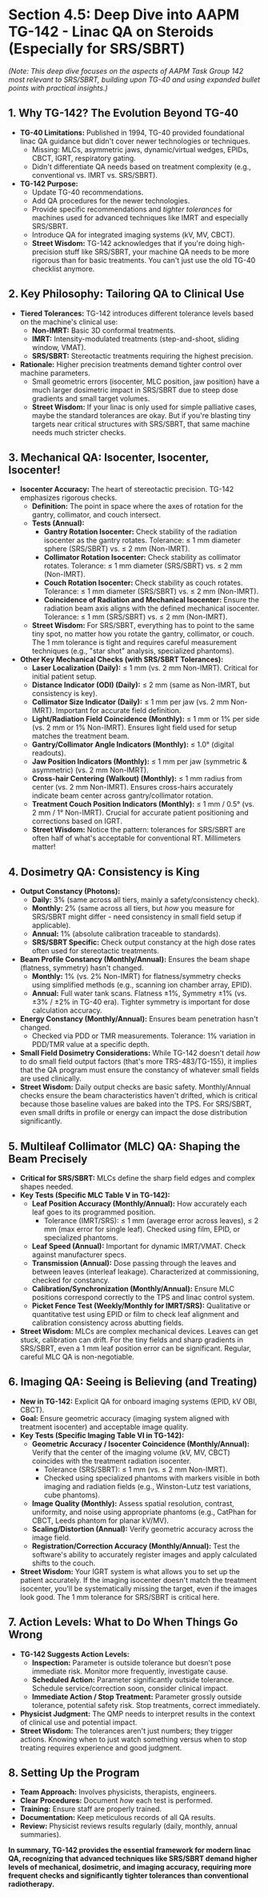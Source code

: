 # Section 4.5: Deep Dive into AAPM TG-142 - Linac QA on Steroids (Especially for SRS/SBRT)

*(Note: This deep dive focuses on the aspects of AAPM Task Group 142 most relevant to SRS/SBRT, building upon TG-40 and using expanded bullet points with practical insights.)*

## 1. Why TG-142? The Evolution Beyond TG-40

*   **TG-40 Limitations:** Published in 1994, TG-40 provided foundational linac QA guidance but didn't cover newer technologies or techniques.
    *   Missing: MLCs, asymmetric jaws, dynamic/virtual wedges, EPIDs, CBCT, IGRT, respiratory gating.
    *   Didn't differentiate QA needs based on treatment complexity (e.g., conventional vs. IMRT vs. SRS/SBRT).
*   **TG-142 Purpose:**
    *   Update TG-40 recommendations.
    *   Add QA procedures for the newer technologies.
    *   Provide specific recommendations and *tighter tolerances* for machines used for advanced techniques like IMRT and especially SRS/SBRT.
    *   Introduce QA for integrated imaging systems (kV, MV, CBCT).
    *   **Street Wisdom:** TG-142 acknowledges that if you're doing high-precision stuff like SRS/SBRT, your machine QA needs to be more rigorous than for basic treatments. You can't just use the old TG-40 checklist anymore.

## 2. Key Philosophy: Tailoring QA to Clinical Use

*   **Tiered Tolerances:** TG-142 introduces different tolerance levels based on the machine's clinical use:
    *   **Non-IMRT:** Basic 3D conformal treatments.
    *   **IMRT:** Intensity-modulated treatments (step-and-shoot, sliding window, VMAT).
    *   **SRS/SBRT:** Stereotactic treatments requiring the highest precision.
*   **Rationale:** Higher precision treatments demand tighter control over machine parameters.
    *   Small geometric errors (isocenter, MLC position, jaw position) have a much larger dosimetric impact in SRS/SBRT due to steep dose gradients and small target volumes.
    *   **Street Wisdom:** If your linac is only used for simple palliative cases, maybe the standard tolerances are okay. But if you're blasting tiny targets near critical structures with SRS/SBRT, that same machine needs much stricter checks.

## 3. Mechanical QA: Isocenter, Isocenter, Isocenter!

*   **Isocenter Accuracy:** The heart of stereotactic precision. TG-142 emphasizes rigorous checks.
    *   **Definition:** The point in space where the axes of rotation for the gantry, collimator, and couch intersect.
    *   **Tests (Annual):**
        *   **Gantry Rotation Isocenter:** Check stability of the radiation isocenter as the gantry rotates. Tolerance: ≤ 1 mm diameter sphere (SRS/SBRT) vs. ≤ 2 mm (Non-IMRT).
        *   **Collimator Rotation Isocenter:** Check stability as collimator rotates. Tolerance: ≤ 1 mm diameter (SRS/SBRT) vs. ≤ 2 mm (Non-IMRT).
        *   **Couch Rotation Isocenter:** Check stability as couch rotates. Tolerance: ≤ 1 mm diameter (SRS/SBRT) vs. ≤ 2 mm (Non-IMRT).
        *   **Coincidence of Radiation and Mechanical Isocenter:** Ensure the radiation beam axis aligns with the defined mechanical isocenter. Tolerance: ≤ 1 mm (SRS/SBRT) vs. ≤ 2 mm (Non-IMRT).
    *   **Street Wisdom:** For SRS/SBRT, everything has to point to the same tiny spot, no matter how you rotate the gantry, collimator, or couch. The 1 mm tolerance is tight and requires careful measurement techniques (e.g., "star shot" analysis, specialized phantoms).
*   **Other Key Mechanical Checks (with SRS/SBRT Tolerances):**
    *   **Laser Localization (Daily):** ≤ 1 mm (vs. 2 mm Non-IMRT). Critical for initial patient setup.
    *   **Distance Indicator (ODI) (Daily):** ≤ 2 mm (same as Non-IMRT, but consistency is key).
    *   **Collimator Size Indicator (Daily):** ≤ 1 mm per jaw (vs. 2 mm Non-IMRT). Important for accurate field definition.
    *   **Light/Radiation Field Coincidence (Monthly):** ≤ 1 mm or 1% per side (vs. 2 mm or 1% Non-IMRT). Ensures light field used for setup matches the treatment beam.
    *   **Gantry/Collimator Angle Indicators (Monthly):** ≤ 1.0° (digital readouts).
    *   **Jaw Position Indicators (Monthly):** ≤ 1 mm per jaw (symmetric & asymmetric) (vs. 2 mm Non-IMRT).
    *   **Cross-hair Centering (Walkout) (Monthly):** ≤ 1 mm radius from center (vs. 2 mm Non-IMRT). Ensures cross-hairs accurately indicate beam center across gantry/collimator rotation.
    *   **Treatment Couch Position Indicators (Monthly):** ≤ 1 mm / 0.5° (vs. 2 mm / 1° Non-IMRT). Crucial for accurate patient positioning and corrections based on IGRT.
    *   **Street Wisdom:** Notice the pattern: tolerances for SRS/SBRT are often half of what's acceptable for conventional RT. Millimeters matter!

## 4. Dosimetry QA: Consistency is King

*   **Output Constancy (Photons):**
    *   **Daily:** 3% (same across all tiers, mainly a safety/consistency check).
    *   **Monthly:** 2% (same across all tiers, but *how* you measure for SRS/SBRT might differ - need consistency in small field setup if applicable).
    *   **Annual:** 1% (absolute calibration traceable to standards).
    *   **SRS/SBRT Specific:** Check output constancy at the high dose rates often used for stereotactic treatments.
*   **Beam Profile Constancy (Monthly/Annual):** Ensures the beam shape (flatness, symmetry) hasn't changed.
    *   **Monthly:** 1% (vs. 2% Non-IMRT) for flatness/symmetry checks using simplified methods (e.g., scanning ion chamber array, EPID).
    *   **Annual:** Full water tank scans. Flatness ±1%, Symmetry ±1% (vs. ±3% / ±2% in TG-40 era). Tighter symmetry is important for dose calculation accuracy.
*   **Energy Constancy (Monthly/Annual):** Ensures beam penetration hasn't changed.
    *   Checked via PDD or TMR measurements. Tolerance: 1% variation in PDD/TMR value at a specific depth.
*   **Small Field Dosimetry Considerations:** While TG-142 doesn't detail *how* to do small field output factors (that's more TRS-483/TG-155), it implies that the QA program must ensure the constancy of whatever small fields are used clinically.
*   **Street Wisdom:** Daily output checks are basic safety. Monthly/Annual checks ensure the beam characteristics haven't drifted, which is critical because those baseline values are baked into the TPS. For SRS/SBRT, even small drifts in profile or energy can impact the dose distribution significantly.

## 5. Multileaf Collimator (MLC) QA: Shaping the Beam Precisely

*   **Critical for SRS/SBRT:** MLCs define the sharp field edges and complex shapes needed.
*   **Key Tests (Specific MLC Table V in TG-142):**
    *   **Leaf Position Accuracy (Monthly/Annual):** How accurately each leaf goes to its programmed position.
        *   Tolerance (IMRT/SRS): ≤ 1 mm (average error across leaves), ≤ 2 mm (max error for single leaf). Checked using film, EPID, or specialized phantoms.
    *   **Leaf Speed (Annual):** Important for dynamic IMRT/VMAT. Check against manufacturer specs.
    *   **Transmission (Annual):** Dose passing through the leaves and between leaves (interleaf leakage). Characterized at commissioning, checked for constancy.
    *   **Calibration/Synchronization (Monthly/Annual):** Ensure MLC positions correspond correctly to the TPS and linac control system.
    *   **Picket Fence Test (Weekly/Monthly for IMRT/SRS):** Qualitative or quantitative test using EPID or film to check leaf alignment and calibration consistency across abutting fields.
*   **Street Wisdom:** MLCs are complex mechanical devices. Leaves can get stuck, calibration can drift. For the tiny fields and sharp gradients in SRS/SBRT, even a 1 mm leaf position error can be significant. Regular, careful MLC QA is non-negotiable.

## 6. Imaging QA: Seeing is Believing (and Treating)

*   **New in TG-142:** Explicit QA for onboard imaging systems (EPID, kV OBI, CBCT).
*   **Goal:** Ensure geometric accuracy (imaging system aligned with treatment isocenter) and acceptable image quality.
*   **Key Tests (Specific Imaging Table VI in TG-142):**
    *   **Geometric Accuracy / Isocenter Coincidence (Monthly/Annual):** Verify that the center of the imaging volume (kV, MV, CBCT) coincides with the treatment radiation isocenter.
        *   Tolerance (SRS/SBRT): ≤ 1 mm (vs. ≤ 2 mm Non-IMRT).
        *   Checked using specialized phantoms with markers visible in both imaging and radiation fields (e.g., Winston-Lutz test variations, cube phantoms).
    *   **Image Quality (Monthly):** Assess spatial resolution, contrast, uniformity, and noise using appropriate phantoms (e.g., CatPhan for CBCT, Leeds phantom for planar kV/MV).
    *   **Scaling/Distortion (Annual):** Verify geometric accuracy across the image field.
    *   **Registration/Correction Accuracy (Monthly/Annual):** Test the software's ability to accurately register images and apply calculated shifts to the couch.
*   **Street Wisdom:** Your IGRT system is what allows you to set up the patient accurately. If the imaging isocenter doesn't match the treatment isocenter, you'll be systematically missing the target, even if the images look good. The 1 mm tolerance for SRS/SBRT is critical here.

## 7. Action Levels: What to Do When Things Go Wrong

*   **TG-142 Suggests Action Levels:**
    *   **Inspection:** Parameter is outside tolerance but doesn't pose immediate risk. Monitor more frequently, investigate cause.
    *   **Scheduled Action:** Parameter significantly outside tolerance. Schedule service/correction soon, consider clinical impact.
    *   **Immediate Action / Stop Treatment:** Parameter grossly outside tolerance, potential safety risk. Stop treatments, correct immediately.
*   **Physicist Judgment:** The QMP needs to interpret results in the context of clinical use and potential impact.
*   **Street Wisdom:** The tolerances aren't just numbers; they trigger actions. Knowing when to just watch something versus when to stop treating requires experience and good judgment.

## 8. Setting Up the Program

*   **Team Approach:** Involves physicists, therapists, engineers.
*   **Clear Procedures:** Document *how* each test is performed.
*   **Training:** Ensure staff are properly trained.
*   **Documentation:** Keep meticulous records of all QA results.
*   **Review:** Physicist reviews results regularly (daily, monthly, annual summaries).

**In summary, TG-142 provides the essential framework for modern linac QA, recognizing that advanced techniques like SRS/SBRT demand higher levels of mechanical, dosimetric, and imaging accuracy, requiring more frequent checks and significantly tighter tolerances than conventional radiotherapy.**
